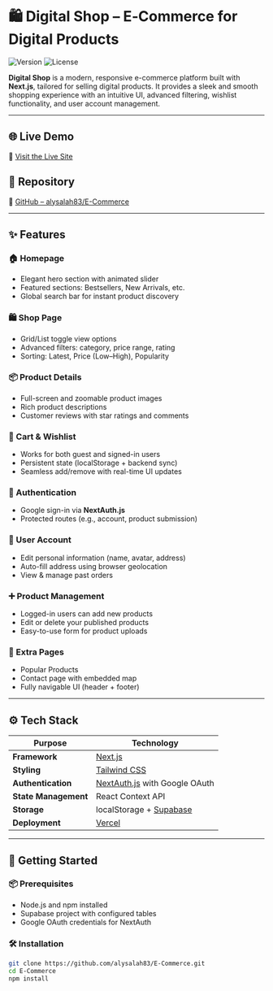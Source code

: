 # 🛍️ Digital Shop – E‑Commerce for Digital Products

![Version](https://img.shields.io/badge/version-1.0.0-blue)
![License](https://img.shields.io/badge/license-MIT-green)

**Digital Shop** is a modern, responsive e-commerce platform built with **Next.js**, tailored for selling digital products. It provides a sleek and smooth shopping experience with an intuitive UI, advanced filtering, wishlist functionality, and user account management.

---

## 🌐 Live Demo

🔗 [Visit the Live Site](https://shop-digital-ten.vercel.app/)

## 📂 Repository

📁 [GitHub – alysalah83/E-Commerce](https://github.com/alysalah83/E-Commerce)

---

## ✨ Features

### 🏠 Homepage

- Elegant hero section with animated slider
- Featured sections: Bestsellers, New Arrivals, etc.
- Global search bar for instant product discovery

### 🛍️ Shop Page

- Grid/List toggle view options
- Advanced filters: category, price range, rating
- Sorting: Latest, Price (Low–High), Popularity

### 📦 Product Details

- Full-screen and zoomable product images
- Rich product descriptions
- Customer reviews with star ratings and comments

### 🛒 Cart & Wishlist

- Works for both guest and signed-in users
- Persistent state (localStorage + backend sync)
- Seamless add/remove with real-time UI updates

### 🔐 Authentication

- Google sign-in via **NextAuth.js**
- Protected routes (e.g., account, product submission)

### 👤 User Account

- Edit personal information (name, avatar, address)
- Auto-fill address using browser geolocation
- View & manage past orders

### ➕ Product Management

- Logged-in users can add new products
- Edit or delete your published products
- Easy-to-use form for product uploads

### 📄 Extra Pages

- Popular Products
- Contact page with embedded map
- Fully navigable UI (header + footer)

---

## ⚙️ Tech Stack

| Purpose              | Technology                                                 |
| -------------------- | ---------------------------------------------------------- |
| **Framework**        | [Next.js](https://nextjs.org/)                             |
| **Styling**          | [Tailwind CSS](https://tailwindcss.com/)                   |
| **Authentication**   | [NextAuth.js](https://next-auth.js.org/) with Google OAuth |
| **State Management** | React Context API                                          |
| **Storage**          | localStorage + [Supabase](https://supabase.com/)           |
| **Deployment**       | [Vercel](https://vercel.com/)                              |

---

## 🚀 Getting Started

### 📦 Prerequisites

- Node.js and npm installed
- Supabase project with configured tables
- Google OAuth credentials for NextAuth

### 🛠️ Installation

```bash
git clone https://github.com/alysalah83/E-Commerce.git
cd E-Commerce
npm install
```
